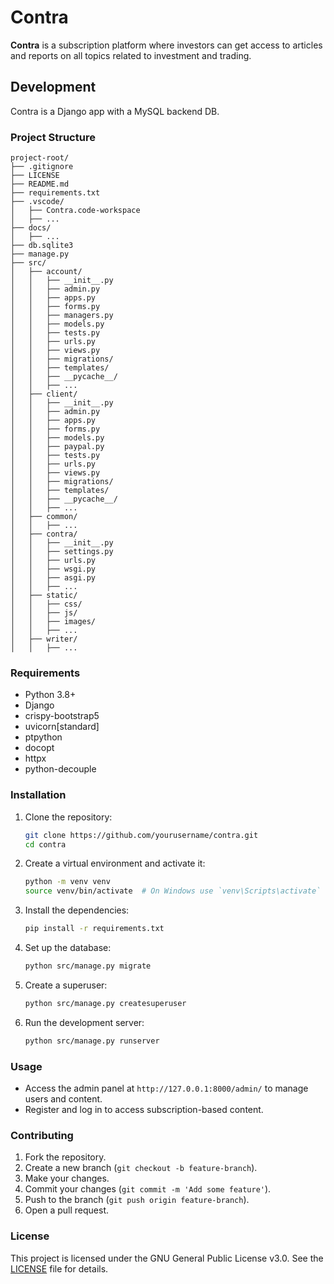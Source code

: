 # Contra

**Contra** is a subscription platform where investors can get access to articles and reports on all topics related to investment and trading.

## Development

Contra is a Django app with a MySQL backend DB.

### Project Structure

```
project-root/
├── .gitignore
├── LICENSE
├── README.md
├── requirements.txt
├── .vscode/
│   ├── Contra.code-workspace
│   ├── ...
├── docs/
│   ├── ...
├── db.sqlite3
├── manage.py
├── src/
│   ├── account/
│   │   ├── __init__.py
│   │   ├── admin.py
│   │   ├── apps.py
│   │   ├── forms.py
│   │   ├── managers.py
│   │   ├── models.py
│   │   ├── tests.py
│   │   ├── urls.py
│   │   ├── views.py
│   │   ├── migrations/
│   │   ├── templates/
│   │   ├── __pycache__/
│   │   ├── ...
│   ├── client/
│   │   ├── __init__.py
│   │   ├── admin.py
│   │   ├── apps.py
│   │   ├── forms.py
│   │   ├── models.py
│   │   ├── paypal.py
│   │   ├── tests.py
│   │   ├── urls.py
│   │   ├── views.py
│   │   ├── migrations/
│   │   ├── templates/
│   │   ├── __pycache__/
│   │   ├── ...
│   ├── common/
│   │   ├── ...
│   ├── contra/
│   │   ├── __init__.py
│   │   ├── settings.py
│   │   ├── urls.py
│   │   ├── wsgi.py
│   │   ├── asgi.py
│   │   ├── ...
│   ├── static/
│   │   ├── css/
│   │   ├── js/
│   │   ├── images/
│   │   ├── ...
│   ├── writer/
│   │   ├── ...

```
### Requirements

- Python 3.8+
- Django
- crispy-bootstrap5
- uvicorn[standard]
- ptpython
- docopt
- httpx
- python-decouple

### Installation

1. Clone the repository:
    ```sh
    git clone https://github.com/yourusername/contra.git
    cd contra
    ```

2. Create a virtual environment and activate it:
    ```sh
    python -m venv venv
    source venv/bin/activate  # On Windows use `venv\Scripts\activate`
    ```

3. Install the dependencies:
    ```sh
    pip install -r requirements.txt
    ```

4. Set up the database:
    ```sh
    python src/manage.py migrate
    ```

5. Create a superuser:
    ```sh
    python src/manage.py createsuperuser
    ```

6. Run the development server:
    ```sh
    python src/manage.py runserver
    ```

### Usage

- Access the admin panel at `http://127.0.0.1:8000/admin/` to manage users and content.
- Register and log in to access subscription-based content.

### Contributing

1. Fork the repository.
2. Create a new branch (`git checkout -b feature-branch`).
3. Make your changes.
4. Commit your changes (`git commit -m 'Add some feature'`).
5. Push to the branch (`git push origin feature-branch`).
6. Open a pull request.

### License

This project is licensed under the GNU General Public License v3.0. See the [LICENSE](LICENSE) file for details.

